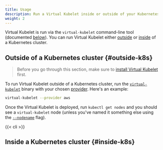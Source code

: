 ```yaml
---
title: Usage
description: Run a Virtual Kubelet inside or outside of your Kubernetes cluster
weight: 2
---
```


Virtual Kubelet is run via the `virtual-kubelet` command-line tool (documented [below](#virtual-kubelet-cli)). You can run Virtual Kubelet either [outside](#outside-k8s) or [inside](#inside-k8s) of a Kubernetes cluster.

## Outside of a Kubernetes cluster {#outside-k8s}

> Before you go through this section, make sure to [install Virtual Kubelet](../setup) first.

To run Virtual Kubelet outside of a Kubernetes cluster, run the [`virtual-kubelet`](#virtual-kubelet-cli) binary with your chosen [provider](../providers). Here's an example:

```bash
virtual-kubelet --provider aws
```

Once the Virtual Kubelet is deployed, run `kubectl get nodes` and you should see a `virtual-kubelet` node (unless you've named it something else using the [`--nodename`](#virtual-kubelet-cli) flag).

<!-- The CLI docs are generated using the shortcode in layouts/shortcodes/cli.html
and the YAML config in data/cli.yaml
-->
{{< cli >}}

## Inside a Kubernetes cluster {#inside-k8s}

